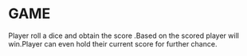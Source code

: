 # GAME
Player roll a dice and obtain the score .Based on the scored player will win.Player can even hold their current score for further chance.
